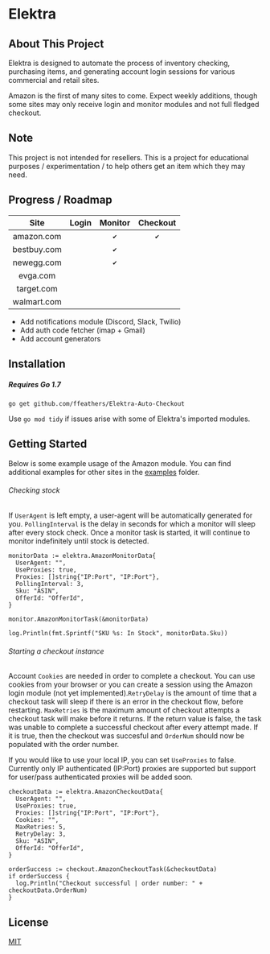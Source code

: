 # Elektra
## About This Project
Elektra is designed to automate the process of inventory checking, purchasing items, and generating account login sessions for various commercial and retail sites.

Amazon is the first of many sites to come. Expect weekly additions, though some sites may only receive login and monitor modules and not full fledged checkout.

## Note
This project is not intended for resellers. This is a project for educational purposes / experimentation / to help others get an item which they may need.

## Progress / Roadmap

| **Site** | **Login** | **Monitor** | **Checkout** |
|:---:|:---:|:---:|:---:|
| amazon.com | |`✔`|`✔`|
| bestbuy.com ||`✔`| |
| newegg.com ||`✔`| |
| evga.com ||| |
| target.com | | ||
| walmart.com || | |

* Add notifications module (Discord, Slack, Twilio)
* Add auth code fetcher (imap + Gmail)
* Add account generators

## Installation
##### Requires Go 1.7
``go get github.com/ffeathers/Elektra-Auto-Checkout``

Use ``go mod tidy`` if issues arise with some of Elektra's imported modules.

## Getting Started
Below is some example usage of the Amazon module. You can find additional examples for other sites in the [examples](https://github.com/ffeathers/Elektra-Auto-Checkout/tree/main/examples) folder.

###### Checking stock
If ``UserAgent`` is left empty, a user-agent will be automatically generated for you. ``PollingInterval`` is the delay in seconds for which a monitor will sleep after every stock check. Once a monitor task is started, it will continue to monitor indefinitely until stock is detected.

```  
monitorData := elektra.AmazonMonitorData{
  UserAgent: "", 
  UseProxies: true,
  Proxies: []string{"IP:Port", "IP:Port"},
  PollingInterval: 3,
  Sku: "ASIN",
  OfferId: "OfferId",
}
  
monitor.AmazonMonitorTask(&monitorData) 
  
log.Println(fmt.Sprintf("SKU %s: In Stock", monitorData.Sku))
```
###### Starting a checkout instance
Account ``Cookies`` are needed in order to complete a checkout. You can use cookies from your browser or you can create a session using the Amazon login module (not yet implemented).``RetryDelay`` is the amount of time that a checkout task will sleep if there is an error in the checkout flow, before restarting. ``MaxRetries`` is the maximum amount of checkout attempts a checkout task will make before it returns. If the return value is false, the task was unable to complete a successful checkout after every attempt made. If it is true, then the checkout was succesful and ``OrderNum`` should now be populated with the order number. 

If you would like to use your local IP, you can set ``UseProxies`` to false. Currently only IP authenticated (IP:Port) proxies are supported but support for user/pass authenticated proxies will be added soon.

```
checkoutData := elektra.AmazonCheckoutData{
  UserAgent: "",
  UseProxies: true,
  Proxies: []string{"IP:Port", "IP:Port"},
  Cookies: "",
  MaxRetries: 5,
  RetryDelay: 3,
  Sku: "ASIN",
  OfferId: "OfferId",
}
  
orderSuccess := checkout.AmazonCheckoutTask(&checkoutData) 
if orderSuccess {
  log.Println("Checkout successful | order number: " + checkoutData.OrderNum)
}
```

## License
[MIT](https://choosealicense.com/licenses/mit)
